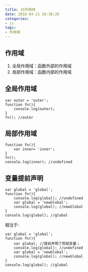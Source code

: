```yaml
---
title: JS作用域
date: 2018-04-21 16:38:28
categories:
- js
tags:
- 作用域
---
```


## 作用域
1. 全局作用域：函数外部的作用域
2. 局部作用域：函数内部的作用域

<!-- more -->

## 全局作用域
```
var outer = 'outer';
function fn(){
    console.log(outer);
}
fn(); //outer
```
## 局部作用域
```
function fn(){
    var inner= 'inner';
}
fn();
console.log(inner); //undefined
```
## 变量提前声明
```
var global = 'global';
function fn(){
    console.log(global); //undefined
    var global = 'newGlobal';             
    console.log(global); //newGlobal
}
console.log(global); //global
```
相当于:
```
var global = 'global';
function fn(){
    var global; //提前声明了局部变量；
    console.log(global); //undefined
    var global = 'newGlobal';             
    console.log(global); //newGlobal
}
console.log(global); //global
```